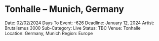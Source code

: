 # Tonhalle – Munich, Germany

Date: 02/02/2024
Days To Event: -626
Deadline: January 12, 2024
Artist: Brutalismus 3000
Sub-Category: Live
Status: TBC
Venue: Tonhalle
Location: Germany, Munich
Region: Europe